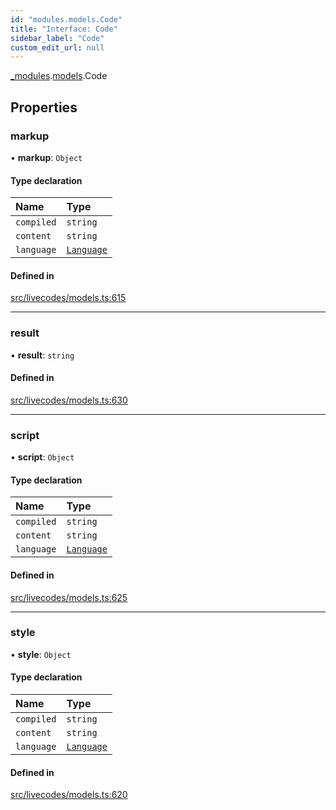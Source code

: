 ```yaml
---
id: "modules.models.Code"
title: "Interface: Code"
sidebar_label: "Code"
custom_edit_url: null
---
```


[_modules](../modules/modules.md).[models](../namespaces/modules.models.md).Code

## Properties

### markup

• **markup**: `Object`

#### Type declaration

| Name | Type |
| :------ | :------ |
| `compiled` | `string` |
| `content` | `string` |
| `language` | [`Language`](../namespaces/modules.models.md#language) |

#### Defined in

[src/livecodes/models.ts:615](https://github.com/live-codes/livecodes/blob/0b19ad3/src/livecodes/models.ts#L615)

___

### result

• **result**: `string`

#### Defined in

[src/livecodes/models.ts:630](https://github.com/live-codes/livecodes/blob/0b19ad3/src/livecodes/models.ts#L630)

___

### script

• **script**: `Object`

#### Type declaration

| Name | Type |
| :------ | :------ |
| `compiled` | `string` |
| `content` | `string` |
| `language` | [`Language`](../namespaces/modules.models.md#language) |

#### Defined in

[src/livecodes/models.ts:625](https://github.com/live-codes/livecodes/blob/0b19ad3/src/livecodes/models.ts#L625)

___

### style

• **style**: `Object`

#### Type declaration

| Name | Type |
| :------ | :------ |
| `compiled` | `string` |
| `content` | `string` |
| `language` | [`Language`](../namespaces/modules.models.md#language) |

#### Defined in

[src/livecodes/models.ts:620](https://github.com/live-codes/livecodes/blob/0b19ad3/src/livecodes/models.ts#L620)
